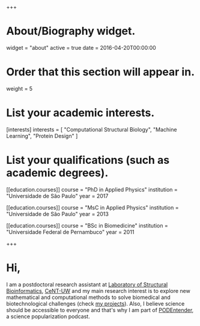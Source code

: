 +++
# About/Biography widget.
widget = "about"
active = true
date = 2016-04-20T00:00:00

# Order that this section will appear in.
weight = 5

# List your academic interests.
[interests]
  interests = [
    "Computational Structural Biology",
    "Machine Learning",
    "Protein Design"
  ]

# List your qualifications (such as academic degrees).
[[education.courses]]
  course = "PhD in Applied Physics"
  institution = "Universidade de São Paulo"
  year = 2017

[[education.courses]]
  course = "MsC in Applied Physics"
  institution = "Universidade de São Paulo"
  year = 2013

[[education.courses]]
  course = "BSc in Biomedicine"
  institution = "Universidade Federal de Pernambuco"
  year = 2011

+++

# Hi,

I am a postdoctoral research assistant at [Laboratory of Structural Bioinformatics](https://lbs.cent.uw.edu.pl/), [CeNT-UW](https://cent.uw.edu.pl/en/) and my main research interest is to explore new mathematical and computational methods to solve biomedical and biotechnological challenges (check [my projects](#projects)). Also, I believe science should be accessible to everyone and that's why I am part of  [PODEntender](https://podentender.com/), a science popularization podcast.
